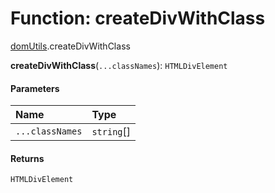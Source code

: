# Function: createDivWithClass

[domUtils](/en/auto-docs/editor/modules/domUtils.md).createDivWithClass

**createDivWithClass**(`...classNames`): `HTMLDivElement`

#### Parameters

| Name | Type |
| :------ | :------ |
| `...classNames` | `string`\[] |

#### Returns

`HTMLDivElement`
